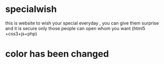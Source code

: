 # specialwish
this is website to wish your special everyday , you can give them surprise and it is secure only those people can open whom you want (html5 +css3+js+php)
# color has been changed